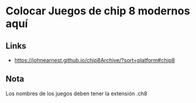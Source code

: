 # Colocar Juegos de chip 8 modernos aquí

## Links

- https://johnearnest.github.io/chip8Archive/?sort=platform#chip8

## Nota

Los nombres de los juegos deben tener la extensión .ch8